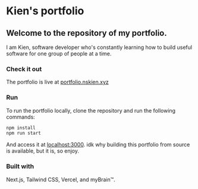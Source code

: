 # Kien's portfolio
## Welcome to the repository of my portfolio.
I am Kien, software developer who's constantly learning how to build useful software for one group of people at a time.

### Check it out
The portfolio is live at [portfolio.nskien.xyz](https://portfolio.nskien.xyz)

### Run
To run the portfolio locally, clone the repository and run the following commands:
```bash
npm install
npm run start
```
And access it at [localhost:3000](http://localhost:3000).
idk why building this portfolio from source is available, but it is, so enjoy.

### Built with
Next.js, Tailwind CSS, Vercel, and myBrain™.

